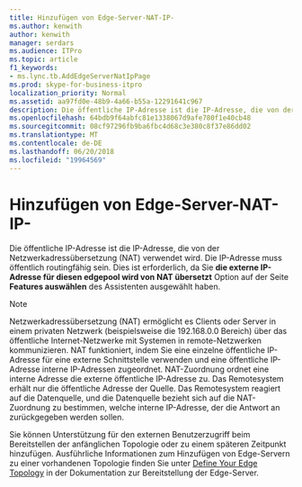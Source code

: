 ```yaml
---
title: Hinzufügen von Edge-Server-NAT-IP-
ms.author: kenwith
author: kenwith
manager: serdars
ms.audience: ITPro
ms.topic: article
f1_keywords:
- ms.lync.tb.AddEdgeServerNatIpPage
ms.prod: skype-for-business-itpro
localization_priority: Normal
ms.assetid: aa97fd0e-48b9-4a66-b55a-12291641c967
description: Die öffentliche IP-Adresse ist die IP-Adresse, die von der Netzwerkadressübersetzung (NAT) verwendet wird. Die IP-Adresse muss öffentlich routingfähig sein. Dies ist erforderlich, da Sie die externe IP-Adresse für diese Kante ausgewählt haben, den Pool von NAT-Option auf der Seite Select Features dieses Assistenten übersetzt wird.
ms.openlocfilehash: 64bdb9f64abfc81e1338067d9afe780f1e40cb48
ms.sourcegitcommit: 08cf97296fb9ba6fbc4d68c3e380c8f37e86dd02
ms.translationtype: MT
ms.contentlocale: de-DE
ms.lasthandoff: 06/20/2018
ms.locfileid: "19964569"
---
```

# <a name="add-edge-server-nat-ip"></a>Hinzufügen von Edge-Server-NAT-IP-
 
Die öffentliche IP-Adresse ist die IP-Adresse, die von der Netzwerkadressübersetzung (NAT) verwendet wird. Die IP-Adresse muss öffentlich routingfähig sein. Dies ist erforderlich, da Sie **die externe IP-Adresse für diesen edgepool wird von NAT übersetzt** Option auf der Seite **Features auswählen** des Assistenten ausgewählt haben.
  
> [!NOTE]
> Netzwerkadressübersetzung (NAT) ermöglicht es Clients oder Server in einem privaten Netzwerk (beispielsweise die 192.168.0.0 Bereich) über das öffentliche Internet-Netzwerke mit Systemen in remote-Netzwerken kommunizieren. NAT funktioniert, indem Sie eine einzelne öffentliche IP-Adresse für eine externe Schnittstelle verwenden und eine öffentliche IP-Adresse interne IP-Adressen zugeordnet. NAT-Zuordnung ordnet eine interne Adresse die externe öffentliche IP-Adresse zu. Das Remotesystem erhält nur die öffentliche Adresse der Quelle. Das Remotesystem reagiert auf die Datenquelle, und die Datenquelle bezieht sich auf die NAT-Zuordnung zu bestimmen, welche interne IP-Adresse, der die Antwort an zurückgegeben werden sollen. 
  
Sie können Unterstützung für den externen Benutzerzugriff beim Bereitstellen der anfänglichen Topologie oder zu einem späteren Zeitpunkt hinzufügen. Ausführliche Informationen zum Hinzufügen von Edge-Servern zu einer vorhandenen Topologie finden Sie unter [Define Your Edge Topology](http://technet.microsoft.com/library/787b23f1-8fa0-4c37-abf2-c516c5dd66f0.aspx) in der Dokumentation zur Bereitstellung der Edge-Server.
  

